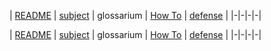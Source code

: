 | [README](README.md) | [subject](sublect_ru.md) | glossarium | [How To](howTo.md) | [defense](defense.md) |
|-|-|-|-|


| [README](README.md) | [subject](sublect_ru.md) | glossarium | [How To](howTo.md) | [defense](defense.md) |
|-|-|-|-|
